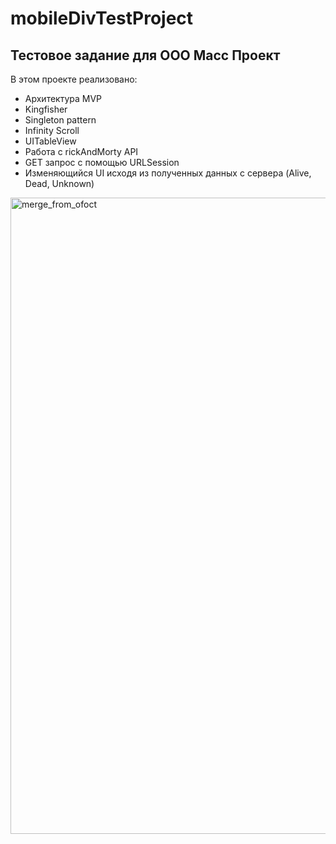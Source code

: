 # mobileDivTestProject

## Тестовое задание для ООО Масс Проект
В этом проекте реализовано: 
- Архитектура MVP
- Kingfisher
- Singleton pattern
- Infinity Scroll 
- UITableView
- Работа с rickAndMorty API
- GET запрос с помощью URLSession
- Изменяющийся UI исходя из полученных данных с сервера (Alive, Dead, Unknown)

<img width="1018" alt="merge_from_ofoct" src="https://user-images.githubusercontent.com/84244347/201478240-64e2c9db-d2ac-4c36-b01c-f4fa11413981.png">
